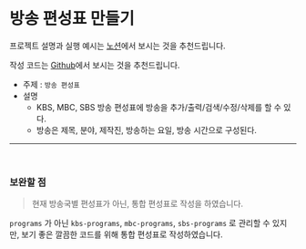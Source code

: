 # 방송 편성표 만들기

프로젝트 설명과 실행 예시는 [노션](https://leedongyeop.notion.site/b13a3ef3ea9247b6b1ecab91e2b408be)에서 보시는 것을 추천드립니다.

작성 코드는 [Github](https://github.com/2dongyeop/toy-project-java/blob/main/src/BroadcastSchedule/Main.java)에서 보시는 것을 추천드립니다.

- 주제 : `방송 편성표`
- 설명
    - KBS, MBC, SBS 방송 편성표에 방송을 추가/출력/검색/수정/삭제를 할 수 있다.
    - 방송은 제목, 분야, 제작진, 방송하는 요일, 방송 시간으로 구성된다.

---

<br/>

### 보완할 점

> 현재 방송국별 편성표가 아닌, 통합 편성표로 작성을 하였습니다. 

`programs` 가 아닌 `kbs-programs`, `mbc-programs`, `sbs-programs` 로 관리할 수 있지만,
보기 좋은 깔끔한 코드를 위해 통합 편성표로 작성하였습니다.
